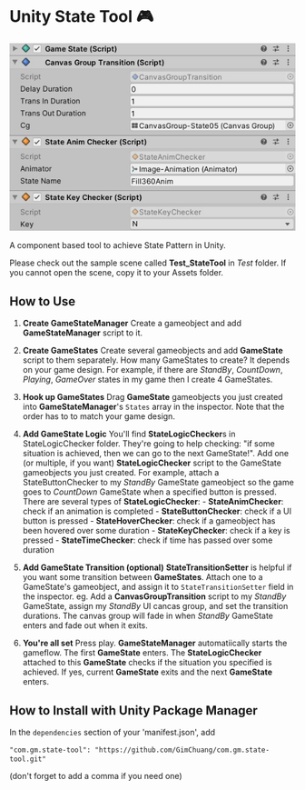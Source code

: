 # Unity State Tool 🎮

![StateTool_Example](https://github.com/GimChuang/com.gm.state-tool/blob/master/readme_information/StateTool_Example.jpg)

A component based tool to achieve State Pattern in Unity.

Please check out the sample scene called **Test_StateTool** in *Test* folder. If you cannot open the scene, copy it to your Assets folder.

How to Use
---
1. **Create GameStateManager**
   Create a gameobject and add **GameStateManager** script to it.

2. **Create GameStates**
   Create several gameobjects and add **GameState** script to them separately. How many GameStates to create? It depends on your game design. For example, if there are *StandBy*, *CountDown*, *Playing*, *GameOver* states in my game then I create 4 GameStates.

3. **Hook up GameStates**
   Drag **GameState** gameobjects you just created into **GameStateManager**'s `States` array in the inspector. Note that the order has to to match your game design.

4. **Add GameState Logic**
   You'll find **StateLogicChecker**s in StateLogicChecker folder. They're going to help checking:  "if some situation is achieved, then we can go to the next GameState!".
Add one (or multiple, if you want) **StateLogicChecker** script to the GameState gameobjects you just created. 
For example, attach a StateButtonChecker to my *StandBy* GameState gameobject so the game goes to *CountDown* GameState when a specified button is pressed.
There are several types of  **StateLogicChecker**:
        - **StateAnimChecker**: check if an animation is completed
        - **StateButtonChecker**: check if a UI button is pressed
        - **StateHoverChecker**: check if a gameobject has been hovered over some duration
        - **StateKeyChecker**: check if a key is pressed
        - **StateTimeChecker**: check if time has passed over some duration
        
5. **Add GameState Transition (optional)**
   **StateTransitionSetter** is helpful if you want some transition between **GameStates**.
Attach one to a GameState's gameobject, and assign it to `StateTransitionSetter` field in the inspector.
eg. Add a **CanvasGroupTransition** script to my *StandBy* GameState, assign my *StandBy* UI cancas group, and set the transition durations. The canvas group will fade in when *StandBy* GameState enters and fade out when it exits.

6. **You're all set**
   Press play. **GameStateManager** automatiically starts the gameflow. The first **GameState** enters. The **StateLogicChecker** attached to this **GameState** checks if the situation you specified is achieved. If yes, current **GameState** exits and the next **GameState** enters.


How to Install with Unity Package Manager
---
In the `dependencies` section of your 'manifest.json', add
```
"com.gm.state-tool": "https://github.com/GimChuang/com.gm.state-tool.git"
```
(don't forget to add a comma if you need one)
